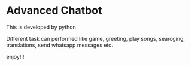 # Advanced Chatbot

This is developed by python

Different task can performed like game, greeting, play songs, searcging, translations, send whatsapp messages etc. 

enjoy!!!